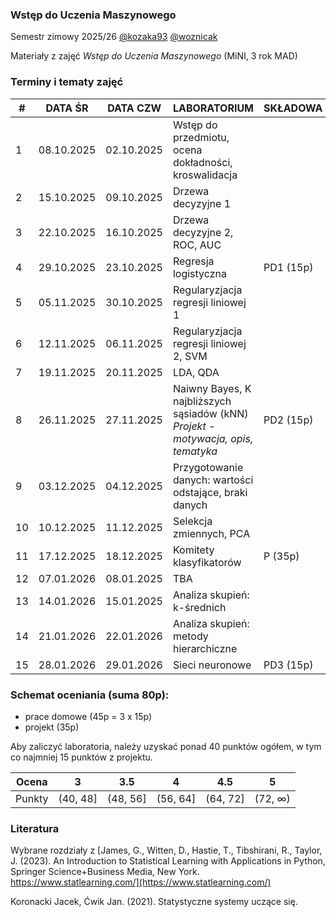 ### Wstęp do Uczenia Maszynowego

Semestr zimowy 2025/26 [@kozaka93](https://github.com/kozaka93) [@woznicak](https://github.com/woznicak) 

Materiały z zajęć *Wstęp do Uczenia Maszynowego* (MiNI, 3 rok MAD)

### Terminy i tematy zajęć 
<table><thead>
  <tr>
    <th>#</th>
    <th>DATA ŚR</th>
    <th>DATA CZW</th>
    <th>LABORATORIUM</th>
    <th>SKŁADOWA</th>
  </tr></thead>
<tbody>
  <tr>
    <td>1</td>
    <td>08.10.2025</td>
    <td>02.10.2025</td>
    <td>Wstęp do przedmiotu, ocena dokładności, kroswalidacja</td>
    <td></td>
  </tr>
  <tr>
    <td>2</td>
    <td>15.10.2025</td>
    <td>09.10.2025</td>
    <td>Drzewa decyzyjne 1</td>
    <td></td>
  </tr>
  <tr>
    <td>3</td>
    <td>22.10.2025</td>
    <td>16.10.2025</td>
    <td>Drzewa decyzyjne 2, ROC, AUC</td>
    <td></td>
  </tr>
  <tr>
    <td>4</td>
    <td>29.10.2025</td>
    <td>23.10.2025</td>
    <td>Regresja logistyczna</td>
    <td>PD1 (15p)</td>
  </tr>
  <tr>
    <td>5</td>
    <td>05.11.2025</td>
    <td>30.10.2025</td>
    <td>Regularyzjacja regresji liniowej 1</td>
    <td></td>
  </tr>
  <tr>
    <td>6</td>
    <td>12.11.2025</td>
    <td>06.11.2025</td>
    <td>Regularyzjacja regresji liniowej 2, SVM</td>
    <td></td>
  </tr>
  <tr>
    <td>7</td>
    <td>19.11.2025</td>
    <td>20.11.2025</td>
    <td>LDA, QDA</td>
    <td></td>
  </tr>
  <tr>
    <td>8</td>
    <td>26.11.2025</td>
    <td>27.11.2025</td>
    <td>Naiwny Bayes, K najbliższych sąsiadów (kNN) <br> <i>Projekt - motywacja, opis, tematyka</i></td>
    <td>PD2 (15p)</td>
  </tr>
  <tr>
    <td>9</td>
    <td>03.12.2025</td>
    <td>04.12.2025</td>
    <td>Przygotowanie danych: wartości odstające, braki danych</td>
    <td></td>
  </tr>
  <tr>
    <td>10</td>
    <td>10.12.2025</td>
    <td>11.12.2025</td>
    <td>Selekcja zmiennych, PCA</td>
    <td></td>
  </tr>
  <tr>
    <td>11</td>
    <td>17.12.2025</td>
    <td>18.12.2025</td>
    <td>Komitety klasyfikatorów</td>
    <td>P (35p)</td>
  </tr>
  <tr>
    <td>12</td>
    <td>07.01.2026</td>
    <td>08.01.2025</td>
    <td>TBA</td>
    <td></td>
  </tr>
  <tr>
    <td>13</td>
    <td>14.01.2026</td>
    <td>15.01.2025</td>
    <td>Analiza skupień: k-średnich</td>
    <td></td>
  </tr>
  <tr>
    <td>14</td>
    <td>21.01.2026</td>
    <td>22.01.2026</td>
    <td>Analiza skupień: metody hierarchiczne</td>
    <td></td>
  </tr>
  <tr>
    <td>15</td>
    <td>28.01.2026</td>
    <td>29.01.2026</td>
    <td>Sieci neuronowe</td>
    <td>PD3 (15p)</td>
  </tr>
</tbody></table>

### Schemat oceniania (suma 80p):
- prace domowe (45p = 3 x 15p)
- projekt (35p)

Aby zaliczyć laboratoria, należy uzyskać ponad 40 punktów ogółem, w tym co najmniej 15 punktów z projektu.


| Ocena |  3 | 3.5 | 4 | 4.5 | 5 |
|:---:|:---:|:---:|:---:|:---:|:---:|
| Punkty   | (40, 48] | (48, 56] | (56, 64] | (64, 72] | (72, ∞) |


### Literatura

Wybrane rozdziały z [James, G., Witten, D., Hastie, T., Tibshirani, R., Taylor, J. (2023). An Introduction to Statistical Learning with Applications in Python, Springer Science+Business Media, New York. https://www.statlearning.com/](https://www.statlearning.com/)

Koronacki Jacek, Ćwik Jan. (2021). Statystyczne systemy uczące się.
